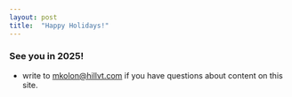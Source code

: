 ```yaml
---
layout: post
title:  "Happy Holidays!"
---
```


### See you in 2025!

- write to mkolon@hillvt.com if you have questions about content on this site.
